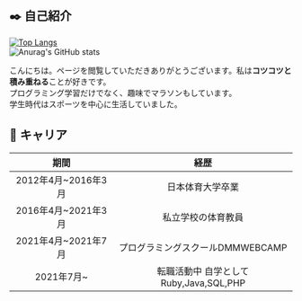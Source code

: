 ## ✒️ 自己紹介

[![Top Langs](https://github-readme-stats.vercel.app/api/top-langs/?username=tomofumi-run&layout=compact&bg_color=F5F5F5&title_color=111111&text_color=111111)](https://github.com/anuraghazra/github-readme-stats)<br>
![Anurag's GitHub stats](https://github-readme-stats.vercel.app/api?username=tomofumi-run&show_icons=true&theme=graywhite)<br>

こんにちは。ページを閲覧していただきありがとうございます。私は**コツコツと積み重ねる**ことが好きです。<br>
プログラミング学習だけでなく、趣味でマラソンもしています。<br>
学生時代はスポーツを中心に生活していました。<br>

## 👟 キャリア

| 期間     | 経歴      |
|:-----------:|:------------:|
| 2012年4月~2016年3月 | 日本体育大学卒業|
| 2016年4月~2021年3月 | 私立学校の体育教員|
| 2021年4月~2021年7月 | プログラミングスクールDMMWEBCAMP|
| 2021年7月~ | 転職活動中 自学としてRuby,Java,SQL,PHP|

<!--
**tomofumi-run/tomofumi-run** is a ✨ _special_ ✨ repository because its `README.md` (this file) appears on your GitHub profile.

Here are some ideas to get you started:

- 🔭 I’m currently working on ...
- 🌱 I’m currently learning ...
- 👯 I’m looking to collaborate on ...
- 🤔 I’m looking for help with ...
- 💬 Ask me about ...
- 📫 How to reach me: ...
- 😄 Pronouns: ...
- ⚡ Fun fact: ...
-->
